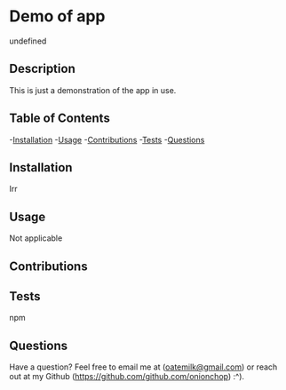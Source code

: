 # Demo of app

  undefined

## Description

This is just a demonstration of the app in use.

## Table of Contents

-[Installation](#installation)
-[Usage](#usage)
-[Contributions](#contributions)
-[Tests](#test)
-[Questions](#questions)

## Installation

Irr

## Usage

Not applicable

## Contributions



## Tests

npm

## Questions

Have a question? Feel free to email me at (oatemilk@gmail.com) or reach out at my Github (https://github.com/github.com/onionchop)
:^).

